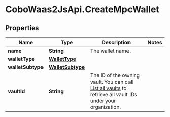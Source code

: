 # CoboWaas2JsApi.CreateMpcWallet

## Properties

Name | Type | Description | Notes
------------ | ------------- | ------------- | -------------
**name** | **String** | The wallet name. | 
**walletType** | [**WalletType**](WalletType.md) |  | 
**walletSubtype** | [**WalletSubtype**](WalletSubtype.md) |  | 
**vaultId** | **String** | The ID of the owning vault. You can call [List all vaults](/v2/api-references/wallets--mpc-wallets/list-all-vaults) to retrieve all vault IDs under your organization. | 


